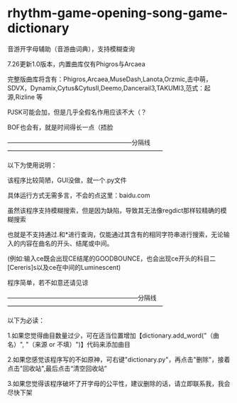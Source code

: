 # rhythm-game-opening-song-game-dictionary
音游开字母辅助（音游曲词典），支持模糊查询

7.26更新1.0版本，内置曲库仅有Phigros与Arcaea

完整版曲库将含有：Phigros,Arcaea,MuseDash,Lanota,Orzmic,击中萌，SDVX，Dynamix,Cytus&CytusII,Deemo,Dancerail3,TAKUMI3,范式：起源,Rizline 等

PJSK可能会加，但是几乎全假名作用应该不大（？

BOF也会有，就是时间得长一点（捂脸

————————————————————分隔线—————————————————————————

以下为使用说明：

该程序比较简陋，GUI没做，就一个.py文件

具体运行方式无需多言，不会的点这里：baidu.com

虽然该程序支持模糊搜索，但是因为缺陷，导致其无法像regdict那样较精确的模糊搜索

也就是不支持通过.和*进行查询，仅能通过其含有的相同字符串进行搜索，无论输入的内容在曲名的开头、结尾或中间。

(例如:输入ce既会出现CE结尾的GOODBOUNCE，也会出现ce开头的科目二[Cereris]s以及ce在中间的Luminescent)

程序简单，若不如意还请见谅

—————————————————————分隔线—————————————————————————

以下为必读：

1.如果您觉得曲目数量过少，可在适当位置增加【dictionary.add_word("（曲名）", "（来源 or 不填）")】代码来添加曲目

2.如果您感觉该程序写的不如原神，可右键"dictionary.py"，再点击"删除"，接着点击"回收站",最后点击“清空回收站”

3.如果您觉得该程序破坏了开字母的公平性，建议删除的话，请立即联系我，我会尽快下架
